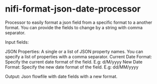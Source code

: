 # nifi-format-json-date-processor
Processor to easily format a json field from a specific format to a another format. You can provide the fields to change by a string with comma separator.

Input fields:

JSON Properties: A single or a list of JSON property names. You can specify a list of properties with a comma separator.
Current Date Format: Specify the current date format of the field. E.g: d/M/yyyy
New Date Format: Specify the new date format of the field. E.g: dd/MM/yyyy

Output:
Json flowfile with date fields with a new format.
